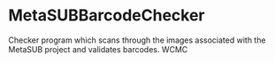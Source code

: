 # MetaSUBBarcodeChecker
Checker program which scans through the images associated with the MetaSUB project and validates barcodes. WCMC
